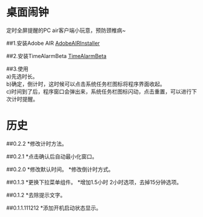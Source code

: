 桌面闹钟
================================ 

定时全屏提醒的PC air客户端小玩意，预防颈椎病~

##1.安装Adobe AIR
[AdobeAIRInstaller](URL 'https://get.adobe.com/air/?loc=cn')

##2.安装TimeAlarmBeta
[TimeAlarmBeta](URL 'https://github.com/yangfan1122/timealarmbeta/raw/master/bin-release/TimeAlarmBeta.air')

##3.使用  
a)先选时长。  
b)确定，倒计时，这时候可以点击系统任务栏图标将程序界面收起。  
c)时间到了后，程序窗口会弹出来，系统任务栏图标闪动，点击重置，可以进行下次计时提醒。


历史
================================ 
##0.2.2
*修改计时方法。

##0.2.1
*点击确认后自动最小化窗口。

##0.2.0
*修改默认时间。
*修改倒计时方式。

##0.1.3
*更换下拉菜单组件。
*增加1.5小时 2小时选项，去掉15分钟选项。

##0.1.2
*去除提示文字。

##0.1.1.111212
*添加开机启动状态显示。
